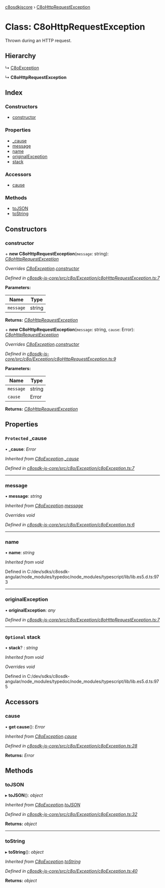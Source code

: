 [c8osdkjscore](../README.md) › [C8oHttpRequestException](c8ohttprequestexception.md)

# Class: C8oHttpRequestException

Thrown during an HTTP request.

## Hierarchy

  ↳ [C8oException](c8oexception.md)

  ↳ **C8oHttpRequestException**

## Index

### Constructors

* [constructor](c8ohttprequestexception.md#constructor)

### Properties

* [_cause](c8ohttprequestexception.md#protected-_cause)
* [message](c8ohttprequestexception.md#message)
* [name](c8ohttprequestexception.md#name)
* [originalException](c8ohttprequestexception.md#originalexception)
* [stack](c8ohttprequestexception.md#optional-stack)

### Accessors

* [cause](c8ohttprequestexception.md#cause)

### Methods

* [toJSON](c8ohttprequestexception.md#tojson)
* [toString](c8ohttprequestexception.md#tostring)

## Constructors

###  constructor

\+ **new C8oHttpRequestException**(`message`: string): *[C8oHttpRequestException](c8ohttprequestexception.md)*

*Overrides [C8oException](c8oexception.md).[constructor](c8oexception.md#constructor)*

*Defined in [c8osdk-js-core/src/c8o/Exception/c8oHttpRequestException.ts:7](https://github.com/convertigo/c8osdk-angular/blob/0470790/src/c8o/Exception/c8oHttpRequestException.ts#L7)*

**Parameters:**

Name | Type |
------ | ------ |
`message` | string |

**Returns:** *[C8oHttpRequestException](c8ohttprequestexception.md)*

\+ **new C8oHttpRequestException**(`message`: string, `cause`: Error): *[C8oHttpRequestException](c8ohttprequestexception.md)*

*Overrides [C8oException](c8oexception.md).[constructor](c8oexception.md#constructor)*

*Defined in [c8osdk-js-core/src/c8o/Exception/c8oHttpRequestException.ts:9](https://github.com/convertigo/c8osdk-angular/blob/0470790/src/c8o/Exception/c8oHttpRequestException.ts#L9)*

**Parameters:**

Name | Type |
------ | ------ |
`message` | string |
`cause` | Error |

**Returns:** *[C8oHttpRequestException](c8ohttprequestexception.md)*

## Properties

### `Protected` _cause

• **_cause**: *Error*

*Inherited from [C8oException](c8oexception.md).[_cause](c8oexception.md#protected-_cause)*

*Defined in [c8osdk-js-core/src/c8o/Exception/c8oException.ts:7](https://github.com/convertigo/c8osdk-angular/blob/0470790/src/c8o/Exception/c8oException.ts#L7)*

___

###  message

• **message**: *string*

*Inherited from [C8oException](c8oexception.md).[message](c8oexception.md#message)*

*Overrides void*

*Defined in [c8osdk-js-core/src/c8o/Exception/c8oException.ts:6](https://github.com/convertigo/c8osdk-angular/blob/0470790/src/c8o/Exception/c8oException.ts#L6)*

___

###  name

• **name**: *string*

*Inherited from void*

Defined in C:/dev/sdks/c8osdk-angular/node_modules/typedoc/node_modules/typescript/lib/lib.es5.d.ts:973

___

###  originalException

• **originalException**: *any*

*Defined in [c8osdk-js-core/src/c8o/Exception/c8oHttpRequestException.ts:7](https://github.com/convertigo/c8osdk-angular/blob/0470790/src/c8o/Exception/c8oHttpRequestException.ts#L7)*

___

### `Optional` stack

• **stack**? : *string*

*Inherited from void*

*Overrides void*

Defined in C:/dev/sdks/c8osdk-angular/node_modules/typedoc/node_modules/typescript/lib/lib.es5.d.ts:975

## Accessors

###  cause

• **get cause**(): *Error*

*Inherited from [C8oException](c8oexception.md).[cause](c8oexception.md#cause)*

*Defined in [c8osdk-js-core/src/c8o/Exception/c8oException.ts:28](https://github.com/convertigo/c8osdk-angular/blob/0470790/src/c8o/Exception/c8oException.ts#L28)*

**Returns:** *Error*

## Methods

###  toJSON

▸ **toJSON**(): *object*

*Inherited from [C8oException](c8oexception.md).[toJSON](c8oexception.md#tojson)*

*Defined in [c8osdk-js-core/src/c8o/Exception/c8oException.ts:32](https://github.com/convertigo/c8osdk-angular/blob/0470790/src/c8o/Exception/c8oException.ts#L32)*

**Returns:** *object*

___

###  toString

▸ **toString**(): *object*

*Inherited from [C8oException](c8oexception.md).[toString](c8oexception.md#tostring)*

*Defined in [c8osdk-js-core/src/c8o/Exception/c8oException.ts:40](https://github.com/convertigo/c8osdk-angular/blob/0470790/src/c8o/Exception/c8oException.ts#L40)*

**Returns:** *object*

